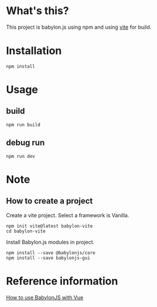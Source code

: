 # What's this?

This project is babylon.js using npm and using [vite](https://vitejs.dev/) for build.

# Installation

```
npm install
```

# Usage

## build

```
npm run build
```

## debug run

```
npm run dev
```

# Note

## How to create a project

Create a vite project. Select a framework is Vanilla.

```
npm init vite@latest babylon-vite
cd babylon-vite
```

Install Babylon.js modules in project.

```
npm install --save @babylonjs/core
npm install --save babylonjs-gui
```

# Reference information

[How to use BabylonJS with Vue](https://doc.babylonjs.com/extensions/Babylon.js+ExternalLibraries/BabylonJS_and_Vue/BabylonJS_and_Vue_1)
